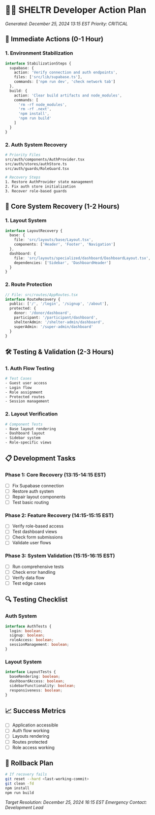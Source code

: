 # 👨‍💻 SHELTR Developer Action Plan
*Generated: December 25, 2024 13:15 EST*
*Priority: CRITICAL*

## 🎯 Immediate Actions (0-1 Hour)

### 1. Environment Stabilization
```typescript
interface StabilizationSteps {
  supabase: {
    action: 'Verify connection and auth endpoints',
    files: ['src/lib/supabase.ts'],
    commands: ['npm run dev', 'check network tab']
  },
  build: {
    action: 'Clear build artifacts and node_modules',
    commands: [
      'rm -rf node_modules',
      'rm -rf .next',
      'npm install',
      'npm run build'
    ]
  }
}
```

### 2. Auth System Recovery
```bash
# Priority Files
src/auth/components/AuthProvider.tsx
src/auth/stores/authStore.ts
src/auth/guards/RoleGuard.tsx

# Recovery Steps
1. Restore AuthProvider state management
2. Fix auth store initialization
3. Recover role-based guards
```

## 🔄 Core System Recovery (1-2 Hours)

### 1. Layout System
```typescript
interface LayoutRecovery {
  base: {
    file: 'src/layouts/base/Layout.tsx',
    components: ['Header', 'Footer', 'Navigation']
  },
  dashboard: {
    file: 'src/layouts/specialized/dashboard/DashboardLayout.tsx',
    dependencies: ['Sidebar', 'DashboardHeader']
  }
}
```

### 2. Route Protection
```typescript
// File: src/routes/AppRoutes.tsx
interface RouteRecovery {
  public: ['/', '/login', '/signup', '/about'],
  protected: {
    donor: '/donor/dashboard',
    participant: '/participant/dashboard',
    shelterAdmin: '/shelter-admin/dashboard',
    superAdmin: '/super-admin/dashboard'
  }
}
```

## 🛠️ Testing & Validation (2-3 Hours)

### 1. Auth Flow Testing
```bash
# Test Cases
- Guest user access
- Login flow
- Role assignment
- Protected routes
- Session management
```

### 2. Layout Verification
```bash
# Component Tests
- Base layout rendering
- Dashboard layout
- Sidebar system
- Role-specific views
```

## 📋 Development Tasks

### Phase 1: Core Recovery (13:15-14:15 EST)
- [ ] Fix Supabase connection
- [ ] Restore auth system
- [ ] Repair layout components
- [ ] Test basic routing

### Phase 2: Feature Recovery (14:15-15:15 EST)
- [ ] Verify role-based access
- [ ] Test dashboard views
- [ ] Check form submissions
- [ ] Validate user flows

### Phase 3: System Validation (15:15-16:15 EST)
- [ ] Run comprehensive tests
- [ ] Check error handling
- [ ] Verify data flow
- [ ] Test edge cases

## 🔍 Testing Checklist

### Auth System
```typescript
interface AuthTests {
  login: boolean;
  signup: boolean;
  roleAccess: boolean;
  sessionManagement: boolean;
}
```

### Layout System
```typescript
interface LayoutTests {
  baseRendering: boolean;
  dashboardAccess: boolean;
  sidebarFunctionality: boolean;
  responsiveness: boolean;
}
```

## 📈 Success Metrics
- [ ] Application accessible
- [ ] Auth flow working
- [ ] Layouts rendering
- [ ] Routes protected
- [ ] Role access working

## 🚨 Rollback Plan
```bash
# If recovery fails
git reset --hard <last-working-commit>
git clean -fd
npm install
npm run build
```

*Target Resolution: December 25, 2024 16:15 EST*
*Emergency Contact: Development Lead* 